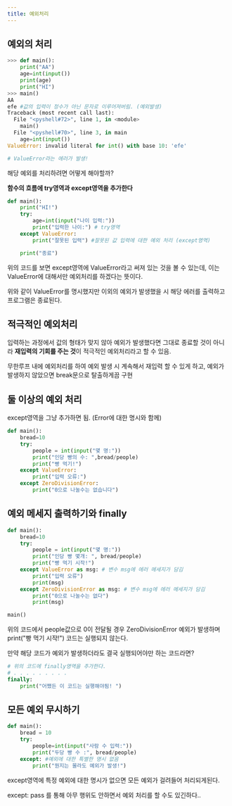 ```yaml
---
title: 예외처리
---
```


## 예외의 처리

```python
>>> def main():
	print("AA")
	age=int(input())
	print(age)
	print("HI")
>>> main()
AA
efe #값의 입력이 정수가 아닌 문자로 이루어져버림. (예외발생)
Traceback (most recent call last):
  File "<pyshell#72>", line 1, in <module>
    main()
  File "<pyshell#70>", line 3, in main
    age=int(input())
ValueError: invalid literal for int() with base 10: 'efe'

# ValueError라는 에러가 발생!
```

해당 예외를 처리하려면 어떻게 해야할까?

**함수의 흐름에 try영역과 except영역을 추가한다**

```python
def main():
    print("HI!")
    try:
        age=int(input("나이 입력:"))
        print("입력한 나이:") # try영역
    except ValueError:
        print("잘못된 입력") #잘못된 값 입력에 대한 예외 처리 (except영역)

    print("종료")
```

위의 코드를 보면 except영역에 ValueError라고 써져 있는 것을 볼 수 있는데, 이는 ValueError에 대해서만 예외처리를 하겠다는 뜻이다.

위와 같이 ValueError를 명시했지만 이외의 예외가 발생했을 시 해당 에러를 출력하고 프로그램은 종료된다.

## 적극적인 예외처리

입력하는 과정에서 값의 형태가 맞지 않아 예외가 발생했다면 그대로 종료할 것이 아니라 **재입력의 기회를 주는 것**이 적극적인 예외처리라고 할 수 있음.

무한루프 내에 예외처리를 하여 예외 발생 시 계속해서 재입력 할 수 있게 하고, 예외가 발생하지 않았으면 break문으로 탈출하게끔 구현

## 둘 이상의 예외 처리

except영역을 그냥 추가하면 됨. (Error에 대한 명시와 함께)

```python
def main():
    bread=10
    try:
        people = int(input("몇 명:"))
        print("인당 빵의 수: ",bread/people)
        print("빵 먹기!")
    except ValueError:
        print("입력 오류:")
    except ZeroDivisionError:
        print("0으로 나눌수는 없습니다")
```

## 예외 메세지 출력하기와 finally

```python
def main():
    bread=10
    try:
        people = int(input("몇 명:"))
        print("인당 빵 몇개: ", bread/people)
        print("빵 먹기 시작!")
    except ValueError as msg: # 변수 msg에 에러 메세지가 담김
        print("입력 오류")
        print(msg)
    except ZeroDivisionError as msg: # 변수 msg에 에러 메세지가 담김
        print("0으로 나눌수는 없다")
        print(msg)

main()
```

위의 코드에서 people값으로 0이 전달될 경우 ZeroDivisionError 예외가 발생하며 print("빵 먹기 시작!") 코드는 실행되지 않는다.

만약 해당 코드가 예외가 발생하더라도 결국 실행되어야만 하는 코드라면?

```python
# 위의 코드에 finally영역을 추가한다.
# . . . . . . . . .
finally:
    print("어쨌든 이 코드는 실행해야됨! ")
```

## 모든 예외 무시하기

```python
def main():
    bread = 10
    try:
        people=int(input("사람 수 입력:"))
        print("두당 빵 수 :", bread/people)
    except: #예외에 대한 특별한 명시 없음
        print("뭔지는 몰라도 예외가 발생!")
```

except영역에 특정 예외에 대한 명시가 없으면 모든 예외가 걸려들어 처리되게된다.

except: pass 를 통해 아무 행위도 안하면서 예외 처리를 할 수도 있긴하다..
